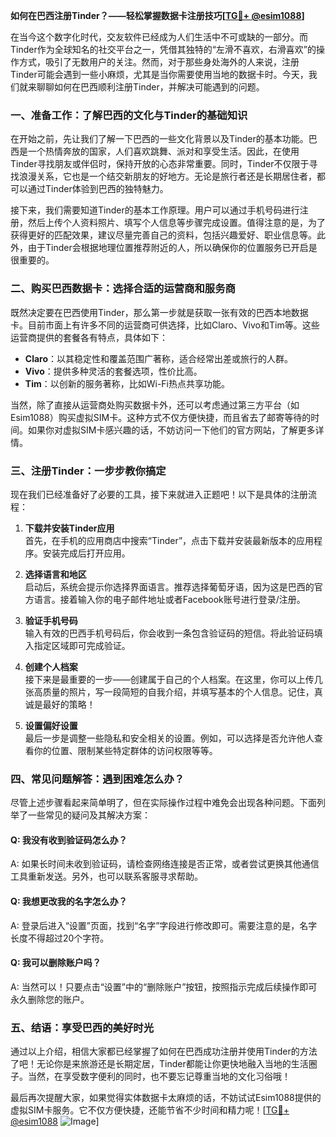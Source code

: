 **如何在巴西注册Tinder？——轻松掌握数据卡注册技巧[[TG💪+ @esim1088](https://t.me/s/esim1088)]**

在当今这个数字化时代，交友软件已经成为人们生活中不可或缺的一部分。而Tinder作为全球知名的社交平台之一，凭借其独特的“左滑不喜欢，右滑喜欢”的操作方式，吸引了无数用户的关注。然而，对于那些身处海外的人来说，注册Tinder可能会遇到一些小麻烦，尤其是当你需要使用当地的数据卡时。今天，我们就来聊聊如何在巴西顺利注册Tinder，并解决可能遇到的问题。

### 一、准备工作：了解巴西的文化与Tinder的基础知识

在开始之前，先让我们了解一下巴西的一些文化背景以及Tinder的基本功能。巴西是一个热情奔放的国家，人们喜欢跳舞、派对和享受生活。因此，在使用Tinder寻找朋友或伴侣时，保持开放的心态非常重要。同时，Tinder不仅限于寻找浪漫关系，它也是一个结交新朋友的好地方。无论是旅行者还是长期居住者，都可以通过Tinder体验到巴西的独特魅力。

接下来，我们需要知道Tinder的基本工作原理。用户可以通过手机号码进行注册，然后上传个人资料照片、填写个人信息等步骤完成设置。值得注意的是，为了获得更好的匹配效果，建议尽量完善自己的资料，包括兴趣爱好、职业信息等。此外，由于Tinder会根据地理位置推荐附近的人，所以确保你的位置服务已开启是很重要的。

### 二、购买巴西数据卡：选择合适的运营商和服务商

既然决定要在巴西使用Tinder，那么第一步就是获取一张有效的巴西本地数据卡。目前市面上有许多不同的运营商可供选择，比如Claro、Vivo和Tim等。这些运营商提供的套餐各有特点，具体如下：

- **Claro**：以其稳定性和覆盖范围广著称，适合经常出差或旅行的人群。
- **Vivo**：提供多种灵活的套餐选项，性价比高。
- **Tim**：以创新的服务著称，比如Wi-Fi热点共享功能。

当然，除了直接从运营商处购买数据卡外，还可以考虑通过第三方平台（如Esim1088）购买虚拟SIM卡。这种方式不仅方便快捷，而且省去了邮寄等待的时间。如果你对虚拟SIM卡感兴趣的话，不妨访问一下他们的官方网站，了解更多详情。

### 三、注册Tinder：一步步教你搞定

现在我们已经准备好了必要的工具，接下来就进入正题吧！以下是具体的注册流程：

1. **下载并安装Tinder应用**  
   首先，在手机的应用商店中搜索“Tinder”，点击下载并安装最新版本的应用程序。安装完成后打开应用。

2. **选择语言和地区**  
   启动后，系统会提示你选择界面语言。推荐选择葡萄牙语，因为这是巴西的官方语言。接着输入你的电子邮件地址或者Facebook账号进行登录/注册。

3. **验证手机号码**  
   输入有效的巴西手机号码后，你会收到一条包含验证码的短信。将此验证码填入指定区域即可完成验证。

4. **创建个人档案**  
   接下来是最重要的一步——创建属于自己的个人档案。在这里，你可以上传几张高质量的照片，写一段简短的自我介绍，并填写基本的个人信息。记住，真诚是最好的策略！

5. **设置偏好设置**  
   最后一步是调整一些隐私和安全相关的设置。例如，可以选择是否允许他人查看你的位置、限制某些特定群体的访问权限等等。

### 四、常见问题解答：遇到困难怎么办？

尽管上述步骤看起来简单明了，但在实际操作过程中难免会出现各种问题。下面列举了一些常见的疑问及其解决方案：

#### Q: 我没有收到验证码怎么办？
A: 如果长时间未收到验证码，请检查网络连接是否正常，或者尝试更换其他通信工具重新发送。另外，也可以联系客服寻求帮助。

#### Q: 我想更改我的名字怎么办？
A: 登录后进入“设置”页面，找到“名字”字段进行修改即可。需要注意的是，名字长度不得超过20个字符。

#### Q: 我可以删除账户吗？
A: 当然可以！只要点击“设置”中的“删除账户”按钮，按照指示完成后续操作即可永久删除您的账户。

### 五、结语：享受巴西的美好时光

通过以上介绍，相信大家都已经掌握了如何在巴西成功注册并使用Tinder的方法了吧！无论你是来旅游还是长期定居，Tinder都能让你更快地融入当地的生活圈子。当然，在享受数字便利的同时，也不要忘记尊重当地的文化习俗哦！

最后再次提醒大家，如果觉得实体数据卡太麻烦的话，不妨试试Esim1088提供的虚拟SIM卡服务。它不仅方便快捷，还能节省不少时间和精力呢！[[TG💪+ @esim1088](https://t.me/s/esim1088) ![Image](https://i.postimg.cc/4NQfJmqS/Snipaste-2025-05-13-00-14-12.png)]